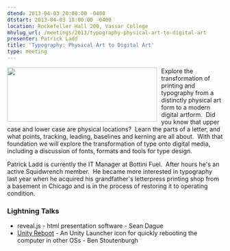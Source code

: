 ```yaml
---
dtend: 2013-04-03 20:00:00 -0400
dtstart: 2013-04-03 18:00:00 -0400
location: Rockefeller Hall 200, Vassar College
mhvlug_url: /meetings/2013/typography-physical-art-to-digital-art
presenter: Patrick Ladd
title: 'Typography: Physical Art to Digital Art'
type: meeting
---
```



<img alt="" src="/sites/default/files/u26/type_anat.jpg" style="width: 350px; height: 127px; float: left; padding-right: 10px; " />Explore the transformation of printing and typography from a distinctly physical art form to a modern digital artform.  Did you know that upper case and lower case are physical locations?  Learn the parts of a letter, and what points, tracking, leading, baselines and kerning are all about.  With that foundation we will explore the transformation of type onto digital media, including a discussion of fonts, formats and tools for type design.

Patrick Ladd is currently the IT Manager at Bottini Fuel.  After hours he's an active Squidwrench member.  He became more interested in typography last year when he acquired his grandfather's letterpress printing shop from a basement in Chicago and is in the process of restoring it to operating condition.

### Lightning Talks
- reveal.js - html presentation software - Sean Dague
- [Unity Reboot](http://www.webupd8.org/2013/01/unity-reboot-launcher-to-quickly-reboot.html) - An Unity Launcher icon for quickly rebooting the computer in other OSs - Ben Stoutenburgh